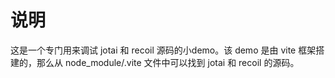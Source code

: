 # 说明
这是一个专门用来调试 jotai 和 recoil 源码的小demo。该 demo 是由 vite 框架搭建的，那么从 node_module/.vite 文件中可以找到 jotai 和 recoil 的源码。
